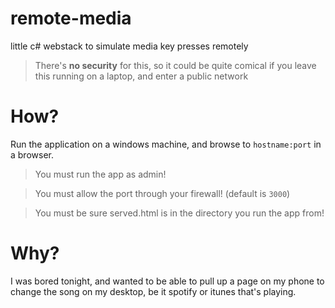 remote-media
============

little c# webstack to simulate media key presses remotely

> There's __no security__ for this, so it could be quite comical if you leave this running on a laptop, and enter a public network


# How?

Run the application on a windows machine, and browse to `hostname:port` in a browser.

> You must run the app as admin!

> You must allow the port through your firewall! (default is `3000`)

> You must be sure served.html is in the directory you run the app from! 

# Why?

I was bored tonight, and wanted to be able to pull up a page on my phone to change the song on my desktop,
be it spotify or itunes that's playing.
